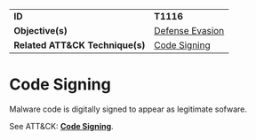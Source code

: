 |||
|---------|------------------------|
|**ID**|**T1116**|
|**Objective(s)**| [Defense Evasion](https://github.com/MAECProject/malware-behaviors/tree/master/defense-evasion)|
|**Related ATT&CK Technique(s)**|[Code Signing](https://attack.mitre.org/techniques/T1116)|


Code Signing
============
Malware code is digitally signed to appear as legitimate sofware. 

See ATT&CK: [**Code Signing**](https://attack.mitre.org/techniques/T1116).